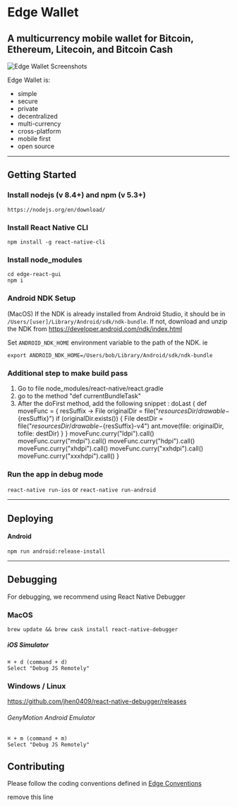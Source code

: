 # Edge Wallet
## A multicurrency mobile wallet for Bitcoin, Ethereum, Litecoin, and Bitcoin Cash 
![Edge Wallet Screenshots](https://cdn-images-1.medium.com/max/1600/1*xMZMuK0_jGNZNzduvggsdw.png)

Edge Wallet is:
- simple
- secure
- private
- decentralized
- multi-currency
- cross-platform
- mobile first
- open source

---------------------------------------------------

## Getting Started

### Install nodejs (v 8.4+) and npm (v 5.3+)

    https://nodejs.org/en/download/

### Install React Native CLI

    npm install -g react-native-cli

### Install node_modules

    cd edge-react-gui
    npm i

### Android NDK Setup

(MacOS) If the NDK is already installed from Android Studio, it should be in `/Users/[user]/Library/Android/sdk/ndk-bundle`.
If not, download and unzip the NDK from https://developer.android.com/ndk/index.html

Set `ANDROID_NDK_HOME` environment variable to the path of the NDK. ie

    export ANDROID_NDK_HOME=/Users/bob/Library/Android/sdk/ndk-bundle
 
### Additional step to make build pass 
1. Go to file node_modules/react-native/react.gradle 
2. go to the method  "def currentBundleTask"
3. After the doFirst method, add the following snippet : 
doLast {
    def moveFunc = { resSuffix ->
        File originalDir = file("${resourcesDir}/drawable-${resSuffix}")
        if (originalDir.exists()) {
            File destDir = file("${resourcesDir}/drawable-${resSuffix}-v4")
            ant.move(file: originalDir, tofile: destDir)
        }
    }
    moveFunc.curry("ldpi").call()
    moveFunc.curry("mdpi").call()
    moveFunc.curry("hdpi").call()
    moveFunc.curry("xhdpi").call()
    moveFunc.curry("xxhdpi").call()
    moveFunc.curry("xxxhdpi").call()
}
### Run the app in debug mode

  `react-native run-ios` or `react-native run-android`

---------------------------------------------------

## Deploying

#### Android

    npm run android:release-install

---------------------------------------------------

## Debugging

For debugging, we recommend using React Native Debugger

### MacOS

`brew update && brew cask install react-native-debugger`
##### iOS Simulator
    ⌘ + d (command + d)
    Select "Debug JS Remotely"

### Windows / Linux

https://github.com/jhen0409/react-native-debugger/releases

###### GenyMotion Android Emulator
    ⌘ + m (command + m)
    Select "Debug JS Remotely"

## Contributing

Please follow the coding conventions defined in [Edge Conventions](https://github.com/Airbitz/edge-conventions
)

remove this line
